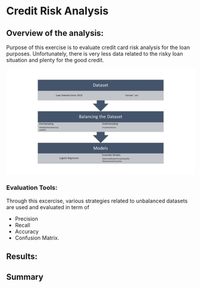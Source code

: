 # Credit Risk Analysis
## Overview of the analysis:

Purpose of this exercise is to evaluate credit card risk analysis for the loan purposes. Unfortunately, there is very less data related to the risky loan situation and plenty for the good credit. 

![sumary](Images/summary.JPG)




### Evaluation Tools:

Through this excercise, various strategies related to unbalanced datasets are used and evaluated in term of 
- Precision
- Recall
- Accuracy
- Confusion Matrix. 

## Results: 

## Summary
 
